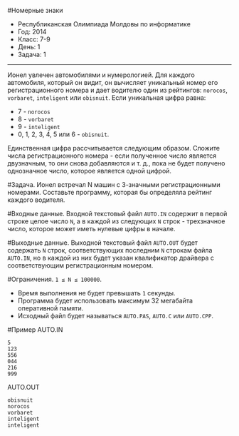 #Номерные знаки
* Республиканская Олимпиада Молдовы по информатике
* Год: 2014
* Класс: 7-9
* День: 1
* Задача: 1

---

Ионел увлечен автомобилями и нумерологией. 
Для каждого автомобиля, который он видит, он вычисляет уникальный номер его регистрационного номера 
и дает водителю один из рейтингов: 
`norocos`, `vorbaret`, `inteligent` или `obisnuit`. Если уникальная цифра равна:
* 7 - `norocos`
* 8 - `vorbaret`
* 9 - `inteligent`
* 0, 1, 2, 3, 4, 5 или 6 - `obisnuit`.

Единственная цифра рассчитывается следующим образом. Сложите числа
регистрационного номера - если полученное число является двузначным, то они снова добавляются и т. д., 
пока не будет получено однозначное число, которое является одной цифрой.

#Задача. 
Ионел встречал N машин с 3-значными регистрационными номерами. 
Составьте программу, которая бы определяла рейтинг каждого водителя.

#Входные данные. 
Входной текстовый файл `AUTO.IN` содержит в первой строке целое число `N`, 
а в каждой из следующих `N` строк - трехзначное число, которое может иметь нулевые цифры в начале.

#Выходные данные. 
Выходной текстовый файл `AUTO.OUT` будет содержать `N` строк, 
соответствующих последним `N` строкам файла `AUTO.IN`, 
но в каждой из них будет указан квалификатор драйвера с соответствующим регистрационным номером.

#Ограничения. 
`1 ≤ N ≤ 100000`. 
* Время выполнения не будет превышать `1` секунды. 
* Программа будет использовать максимум 32 мегабайта оперативной памяти. 
* Исходный файл будет называться `AUTO.PAS`, `AUTO.C` или `AUTO.CPP`.

#Пример
AUTO.IN
```
5
123
556
044
216
999
```

AUTO.OUT
```
obisnuit
norocos
vorbaret
inteligent
inteligent
```
      
